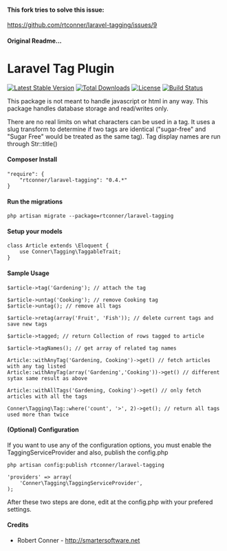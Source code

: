 #### This fork tries to solve this issue:
https://github.com/rtconner/laravel-tagging/issues/9

#### Original Readme...

Laravel Tag Plugin
============

[![Latest Stable Version](https://poser.pugx.org/rtconner/laravel-tagging/v/stable.svg)](https://packagist.org/packages/rtconner/laravel-tagging)
[![Total Downloads](https://poser.pugx.org/rtconner/laravel-tagging/downloads.svg)](https://packagist.org/packages/rtconner/laravel-tagging)
[![License](https://poser.pugx.org/rtconner/laravel-tagging/license.svg)](https://packagist.org/packages/rtconner/laravel-tagging)
[![Build Status](https://travis-ci.org/rtconner/laravel-tagging.svg?branch=master)](https://travis-ci.org/rtconner/laravel-tagging)

This package is not meant to handle javascript or html in any way. This package handles database storage and read/writes only.

There are no real limits on what characters can be used in a tag. It uses a slug transform to determine if two tags are identical ("sugar-free" and "Sugar Free" would be treated as the same tag). Tag display names are run through Str::title()

#### Composer Install

    "require": {
        "rtconner/laravel-tagging": "0.4.*"
    }

#### Run the migrations

	php artisan migrate --package=rtconner/laravel-tagging
	
#### Setup your models

    class Article extends \Eloquent {
        use Conner\Tagging\TaggableTrait;
    }

#### Sample Usage

    $article->tag('Gardening'); // attach the tag
    
    $article->untag('Cooking'); // remove Cooking tag
    $article->untag(); // remove all tags
    
    $article->retag(array('Fruit', 'Fish')); // delete current tags and save new tags
    
    $article->tagged; // return Collection of rows tagged to article
    
    $article->tagNames(); // get array of related tag names	
    
    Article::withAnyTag('Gardening, Cooking')->get() // fetch articles with any tag listed
    Article::withAnyTag(array('Gardening','Cooking'))->get() // different sytax same result as above
    
    Article::withAllTags('Gardening, Cooking')->get() // only fetch articles with all the tags
    
    Conner\Tagging\Tag::where('count', '>', 2)->get(); // return all tags used more than twice

#### (Optional) Configuration

If you want to use any of the configuration options, you must enable the TaggingServiceProvider and also, publish the config.php

    php artisan config:publish rtconner/laravel-tagging
   
    'providers' => array(
        'Conner\Tagging\TaggingServiceProvider',
    );
    
After these two steps are done, edit at the config.php with your prefered settings.

#### Credits

 - Robert Conner - http://smartersoftware.net